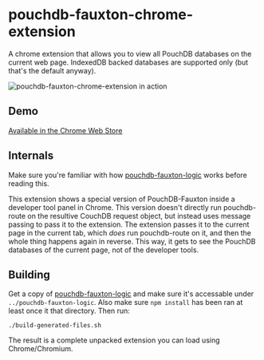 pouchdb-fauxton-chrome-extension
================================

A chrome extension that allows you to view all PouchDB databases on the
current web page. IndexedDB backed databases are supported only (but
that's the default anyway).

![pouchdb-fauxton-chrome-extension in action](http://s30.postimg.org/l2nh5v1up/chrome_donegd.png)

Demo
----

[Available in the Chrome Web Store](https://chrome.google.com/webstore/detail/pouchdb-fauxton/hbhhpaojmpfimakffndmpmpndcmonkfa)

Internals
---------

Make sure you're familiar with how
[pouchdb-fauxton-logic](https://github.com/marten-de-vries/pouchdb-fauxton-logic)
works before reading this.

This extension shows a special version of PouchDB-Fauxton inside a
developer tool panel in Chrome. This version doesn't directly run
pouchdb-route on the resultive CouchDB request object, but instead uses
message passing to pass it to the extension. The extension passes it
to the current page in the current tab, which *does* run pouchdb-route
on it, and then the whole thing happens again in reverse. This way, it
gets to see the PouchDB databases of the current page, not of the
developer tools.

Building
--------

Get a copy of [pouchdb-fauxton-logic](https://github.com/marten-de-vries/pouchdb-fauxton-logic)
and make sure it's accessable under `../pouchdb-fauxton-logic`. Also
make sure `npm install` has been ran at least once it that directory.
Then run:

	./build-generated-files.sh

The result is a complete unpacked extension you can load using
Chrome/Chromium.
